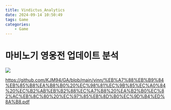 ```yaml
---
title: Vindictus_Analytics
date: 2024-09-14 10:50:49
tags: Game
categories:
    - Game
---
```

# 마비노기 영웅전 업데이트 분석

![](/image/28590_39611_1959.png)

https://github.com/KJM94/GA/blob/main/vinn/%EB%A7%88%EB%B9%84%EB%85%B8%EA%B8%B0%20%EC%98%81%EC%9B%85%EC%A0%84%20%EC%B2%AB%EB%B2%88%EC%A7%B8%20%EA%B2%B0%EC%82%AC%EB%8C%80%20%EC%97%85%EB%8D%B0%EC%9D%B4%ED%8A%B8.pdf